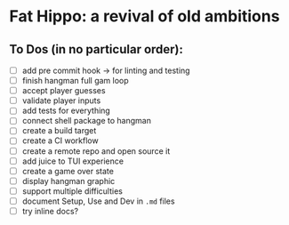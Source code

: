 # Fat Hippo: a revival of old ambitions

## To Dos (in no particular order):
- [ ] add pre commit hook -> for linting and testing
- [ ] finish hangman full gam loop
- [ ] accept player guesses
- [ ] validate player inputs
- [ ] add tests for everything
- [ ] connect shell package to hangman
- [ ] create a build target
- [ ] create a CI workflow
- [ ] create a remote repo and open source it
- [ ] add juice to TUI experience
- [ ] create a game over state
- [ ] display hangman graphic
- [ ] support multiple difficulties
- [ ] document Setup, Use and Dev in `.md` files
- [ ] try inline docs?